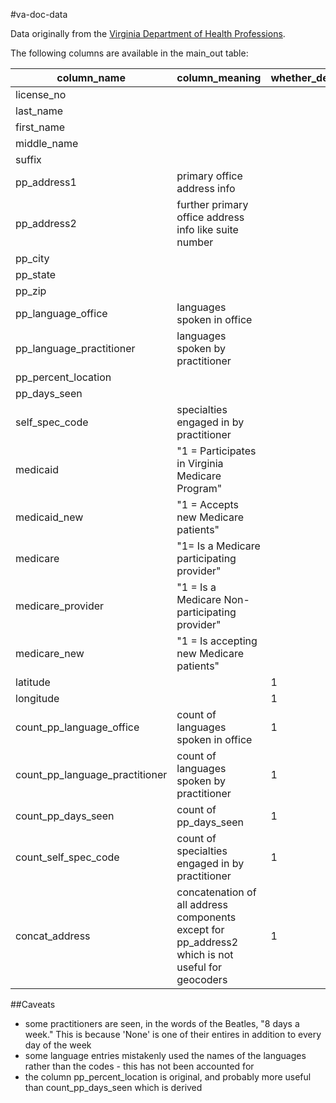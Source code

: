 #va-doc-data

Data originally from the [Virginia Department of Health Professions](www.dhp.virginia.gov/downloads/profiledata.asp).

The following columns are available in the main_out table:

column_name|column_meaning|whether_derived
---|---|---
license_no|
last_name|
first_name|
middle_name|
suffix|
pp_address1|primary office address info
pp_address2|further primary office address info like suite number
pp_city|
pp_state|
pp_zip|
pp_language_office|languages spoken in office
pp_language_practitioner|languages spoken by practitioner
pp_percent_location|
pp_days_seen|
self_spec_code|specialties engaged in by practitioner
medicaid|"1 = Participates in Virginia Medicare Program"
medicaid_new|"1 = Accepts new Medicare patients"
medicare|"1= Is a Medicare participating provider"
medicare_provider|"1 = Is a Medicare Non-participating provider"
medicare_new|"1 = Is accepting new Medicare patients"
latitude||1
longitude||1
count_pp_language_office|count of languages spoken in office|1
count_pp_language_practitioner|count of languages spoken by practitioner|1
count_pp_days_seen|count of pp_days_seen|1
count_self_spec_code|count of specialties engaged in by practitioner|1
concat_address|concatenation of all address components except for pp_address2 which is not useful for geocoders|1

##Caveats

* some practitioners are seen, in the words of the Beatles, "8 days a week."  This is because 'None' is one of their entires in addition to every day of the week
* some language entries mistakenly used the names of the languages rather than the codes - this has not been accounted for
* the column pp_percent_location is original, and probably more useful than count_pp_days_seen which is derived
